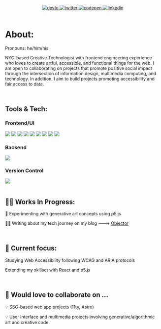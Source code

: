 

<div align="center">
<a href="https://dev.to/codepen.io/nycbeardo" target="_blank">
<img src=https://img.shields.io/badge/dev.to-%2308090A.svg?&style=for-the-badge&logo=dev.to&logoColor=blue alt=devto style="margin-bottom: 5px;" />
</a>
  
<a href="https://twitter.com/twitter.com/nycbeardo" target="_blank">
<img src=https://img.shields.io/badge/twitter-%2300acee.svg?&style=for-the-badge&logo=twitter&logoColor=black alt=twitter style="margin-bottom: 5px;" />
</a>
  
<a href="https://codepen.com/codepen.io/nycbeardo" target="_blank">
<img src=https://img.shields.io/badge/codepen-%23131417.svg?&style=for-the-badge&logo=codepen&logoColor=white alt=codepen style="margin-bottom: 5px;" />
</a>
  
<a href="https://linkedin.com/in/https://www.linkedin.com/in/montique-stevens/" target="_blank">
<img src=https://img.shields.io/badge/linkedin-%231E77B5.svg?&style=for-the-badge&logo=linkedin&logoColor=white alt=linkedin style="margin-bottom: 5px;" />
</a>  
</div>

<br/>

# About:

Pronouns: he/him/his

NYC-based Creative Technologist with frontend engineering experience who loves to create artful, accessible, and functional things for the web. I am open to collaborating on projects that promote positive social impact through the intersection of information design, multimedia computing, and technology. In addition, I aim to build projects promoting accessibility and fair access to data.

<br/>


## Tools & Tech:

### Frontend/UI
<div align="left">  
  <img src="https://img.shields.io/badge/HTML5-E34F26?style=for-the-badge&logo=html5&logoColor=white" />
  <img src="https://img.shields.io/badge/CSS3-1572B6?style=for-the-badge&logo=css3&logoColor=white  " />
  <img src="https://img.shields.io/badge/Sass-CC6699?style=for-the-badge&logo=sass&logoColor=white" />
    <img src="https://img.shields.io/badge/Tailwind_CSS-38B2AC?style=for-the-badge&logo=tailwind-css&logoColor=white" />
  <img src="https://img.shields.io/badge/JavaScript-323330?style=for-the-badge&logo=javascript&logoColor=F7DF1E" />
   <img src="https://img.shields.io/badge/React-33302E?style=for-the-badge&logo=react&logoColor=F7DF1E" />
  <img src="https://img.shields.io/badge/p5.js-ED225D?style=for-the-badge&logo=p5js-css&logoColor=white" />
  <img src="https://img.shields.io/badge/11ty-000000?style=for-the-badge&logo=eleventy&logoColor=white" />
  <img src="https://img.shields.io/badge/Gatsby-663399?style=for-the-badge&logo=gatsby&logoColor=white" />
</div>

### Backend
<div align="left">
  <img src="https://img.shields.io/badge/Node.js-339933?style=for-the-badge&logo=nodedotjs&logoColor=white" />
            </div>
  
### Version Control
<div align="left">
  <img src="https://img.shields.io/badge/Git-F05032?style=for-the-badge&logo=git&logoColor=white" />
  
  
  </div>


<br />


## 💪🏾 Works In Progress:

🔭 Experimenting with generative art concepts using p5.js

✍🏾 Writing about my tech journey on my blog ---> [Objector](https://objector.netlify.app/)


<br/>

## 🌱 Current focus:

 Studying Web Accessibility following WCAG and ARIA protocols

 Extending my skillset with React and p5.js

<br/>


## 👯 Would love to collaborate on ...

💡 SSG-based web app projects (11ty, Astro)

💡 User Interface and multimedia projects involving generative/algorithmic art and creative code.

<br/>



<!--
**nycbeardo/nycbeardo** is a ✨ _special_ ✨ repository because its `README.md` (this file) appears on your GitHub profile.

Here are some ideas to get you started:

- 🔭 I’m currently working on ...
- 🌱 I’m currently learning ...
- 👯 I’m looking to collaborate on ...
- 🤔 I’m looking for help with ...
- 💬 Ask me about ...
- 📫 How to reach me: ...
- 😄 Pronouns: ...
- ⚡ Fun fact: ...
-->
